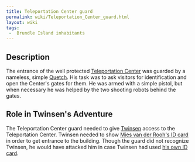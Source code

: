 ```yaml
---
title: Teleportation Center guard
permalink: wiki/Teleportation_Center_guard.html
layout: wiki
tags:
 -  Brundle Island inhabitants
---
```


## Description

The entrance of the well protected [Teleportation
Center](Teleportation_Center "wikilink") was guarded by a nameless,
simple [Quetch](Quetch "wikilink"). His task was to ask visitors for
identification and open the Center's gates for them. He was armed with a
simple pistol, but when necessary he was helped by the two shooting
robots behind the gates.

## Role in Twinsen's Adventure

The Teleportation Center guard needed to give
[Twinsen](Twinsen "wikilink") access to the Teleportation Center.
Twinsen needed to show [Mies van der Rooh's ID
card](Mies_van_der_Rooh's_ID_card "wikilink") in order to get entrance
to the building. Though the guard did not recognize Twinsen, he would
have attacked him in case Twinsen had used [his own ID
card](Twinsen's_ID_Card "wikilink").
